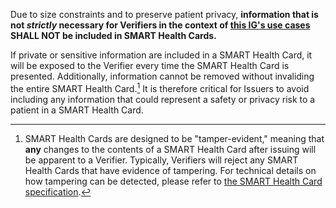 Due to size constraints and to preserve patient privacy, **information that is not _strictly_ necessary for Verifiers in the context of [this IG's use cases](index.html#use-cases) SHALL NOT be included in SMART Health Cards.**

If private or sensitive information are included in a SMART Health Card, it will be exposed to the Verifier every time the SMART Health Card is presented. Additionally, information cannot be removed without invaliding the entire SMART Health Card.[^explanation] It is therefore critical for Issuers to avoid including any information that could represent a safety or privacy risk to a patient in a SMART Health Card.

[^explanation]: SMART Health Cards are designed to be "tamper-evident," meaning that **any** changes to the contents of a SMART Health Card after issuing will be apparent to a Verifier. Typically, Verifiers will reject any SMART Health Cards that have evidence of tampering. For technical details on how tampering can be detected, please refer to [the SMART Health Card specification](https://spec.smarthealth.cards/#issuer-generates-results).